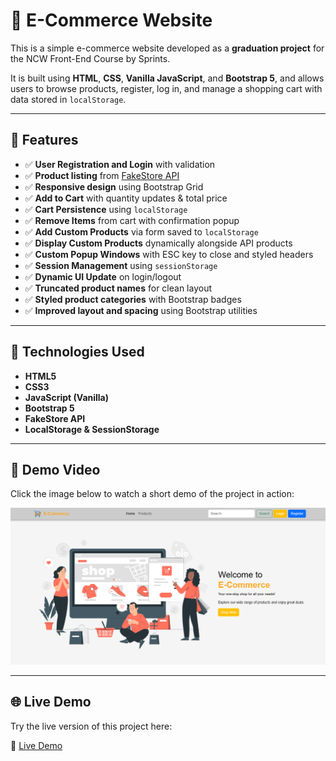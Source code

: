 # 🛒 E-Commerce Website

This is a simple e-commerce website developed as a **graduation project** for the NCW Front-End Course by Sprints.

It is built using **HTML**, **CSS**, **Vanilla JavaScript**, and **Bootstrap 5**, and allows users to browse products, register, log in, and manage a shopping cart with data stored in `localStorage`.

---

## 🚀 Features

- ✅ **User Registration and Login** with validation
- ✅ **Product listing** from [FakeStore API](https://fakestoreapi.com/)
- ✅ **Responsive design** using Bootstrap Grid
- ✅ **Add to Cart** with quantity updates & total price
- ✅ **Cart Persistence** using `localStorage`
- ✅ **Remove Items** from cart with confirmation popup
- ✅ **Add Custom Products** via form saved to `localStorage`
- ✅ **Display Custom Products** dynamically alongside API products
- ✅ **Custom Popup Windows** with ESC key to close and styled headers
- ✅ **Session Management** using `sessionStorage`
- ✅ **Dynamic UI Update** on login/logout
- ✅ **Truncated product names** for clean layout
- ✅ **Styled product categories** with Bootstrap badges
- ✅ **Improved layout and spacing** using Bootstrap utilities

---

## 🧰 Technologies Used

- **HTML5**
- **CSS3**
- **JavaScript (Vanilla)**
- **Bootstrap 5**
- **FakeStore API**
- **LocalStorage & SessionStorage**

---

## 🎥 Demo Video

Click the image below to watch a short demo of the project in action:

[![Watch the demo](demo/review.png)](https://youtu.be/F4yBo9WVfaI)

---

## 🌐 Live Demo

Try the live version of this project here:

🔗 [Live Demo](https://khaledradwan96.github.io/E-Commerce/)
